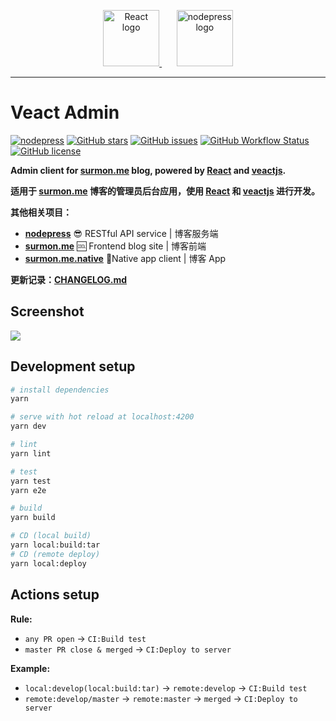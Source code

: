 <p align="center">
  <a href="https://github.com/facebook/react/" target="blank">
    <img src="https://raw.githubusercontent.com/surmon-china/veact-admin/master/presses/react.svg" height="90" alt="React logo" />
  </a>
  <span>&nbsp;&nbsp;&nbsp;&nbsp;&nbsp;</span>
  <a href="https://github.com/surmon-china/nodepress" target="blank">
    <img src="https://raw.githubusercontent.com/surmon-china/veact-admin/master/public/images/profile/logo.png" height="90" alt="nodepress logo" />
  </a>
</p>

---

# Veact Admin

[![nodepress](https://img.shields.io/badge/NODE-PRESS-83BA2F?style=for-the-badge&labelColor=90C53F)](https://github.com/surmon-china/nodepress)
[![GitHub stars](https://img.shields.io/github/stars/surmon-china/veact-admin.svg?style=for-the-badge)](https://github.com/surmon-china/veact-admin/stargazers)
[![GitHub issues](https://img.shields.io/github/issues-raw/surmon-china/veact-admin.svg?style=for-the-badge)](https://github.com/surmon-china/veact-admin/issues)
[![GitHub Workflow Status](https://img.shields.io/github/workflow/status/surmon-china/veact-admin/Deploy?label=deploy&style=for-the-badge)](https://github.com/surmon-china/veact-admin/actions?query=workflow:%22Deploy%22)
[![GitHub license](https://img.shields.io/github/license/surmon-china/veact-admin.svg?style=for-the-badge)](https://github.com/surmon-china/veact-admin/blob/master/LICENSE)

**Admin client for [surmon.me](https://github.com/surmon-china/surmon.me) blog, powered by [React](https://github.com/facebook/react) and [veactjs](https://github.com/veactjs).**

**适用于 [surmon.me](https://github.com/surmon-china/surmon.me) 博客的管理员后台应用，使用 [React](https://github.com/facebook/react) 和 [veactjs](https://github.com/veactjs) 进行开发。**

**其他相关项目：**

- **[nodepress](https://github.com/surmon-china/nodepress)** 😎 RESTful API service | 博客服务端
- **[surmon.me](https://github.com/surmon-china/surmon.me)** 🆒 Frontend blog site | 博客前端
- **[surmon.me.native](https://github.com/surmon-china/surmon.me.native)** 📱Native app client | 博客 App

**更新记录：[CHANGELOG.md](https://github.com/surmon-china/veact-admin/blob/master/CHANGELOG.md#changelog)**

## Screenshot

![](https://raw.githubusercontent.com/surmon-china/veact-admin/master/presses/thumbnail.png)

## Development setup

```bash
# install dependencies
yarn

# serve with hot reload at localhost:4200
yarn dev

# lint
yarn lint

# test
yarn test
yarn e2e

# build
yarn build

# CD (local build)
yarn local:build:tar
# CD (remote deploy)
yarn local:deploy
```

## Actions setup

**Rule:**

- `any PR open` → `CI:Build test`
- `master PR close & merged` → `CI:Deploy to server`

**Example:**

- `local:develop(local:build:tar)` → `remote:develop` → `CI:Build test`
- `remote:develop/master` → `remote:master` → `merged` → `CI:Deploy to server`
